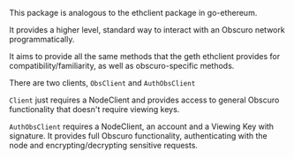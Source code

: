 This package is analogous to the ethclient package in go-ethereum.

It provides a higher level, standard way to interact with an Obscuro network programmatically.

It aims to provide all the same methods that the geth ethclient provides for compatibility/familiarity, as well as obscuro-specific methods.

There are two clients, `ObsClient` and `AuthObsClient`

`Client` just requires a NodeClient and provides access to general Obscuro functionality that doesn't require viewing keys.

`AuthObsClient` requires a NodeClient, an account and a Viewing Key with signature. It provides full Obscuro functionality,
authenticating with the node and encrypting/decrypting sensitive requests.